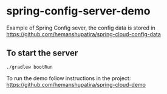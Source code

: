 # spring-config-server-demo
Example of Spring Config sever, the config data is stored in https://github.com/hemanshupatira/spring-cloud-config-data

## To start the server
```
./gradlew bootRun
```

To run the demo follow instructions in the project: https://github.com/hemanshupatira/spring-cloud-demo

